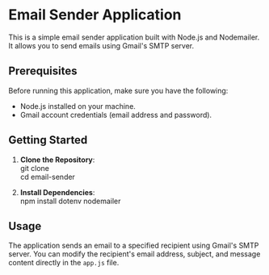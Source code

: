 # Email Sender Application

This is a simple email sender application built with Node.js and Nodemailer. It allows you to send emails using Gmail's SMTP server.

## Prerequisites

Before running this application, make sure you have the following:  

- Node.js installed on your machine.  
- Gmail account credentials (email address and password).   

## Getting Started

1. **Clone the Repository**:   
git clone <repository-url>  
cd email-sender


2. **Install Dependencies**:   
npm install dotenv nodemailer

## Usage

The application sends an email to a specified recipient using Gmail's SMTP server. You can modify the recipient's email address, subject, and message content directly in the `app.js` file.

